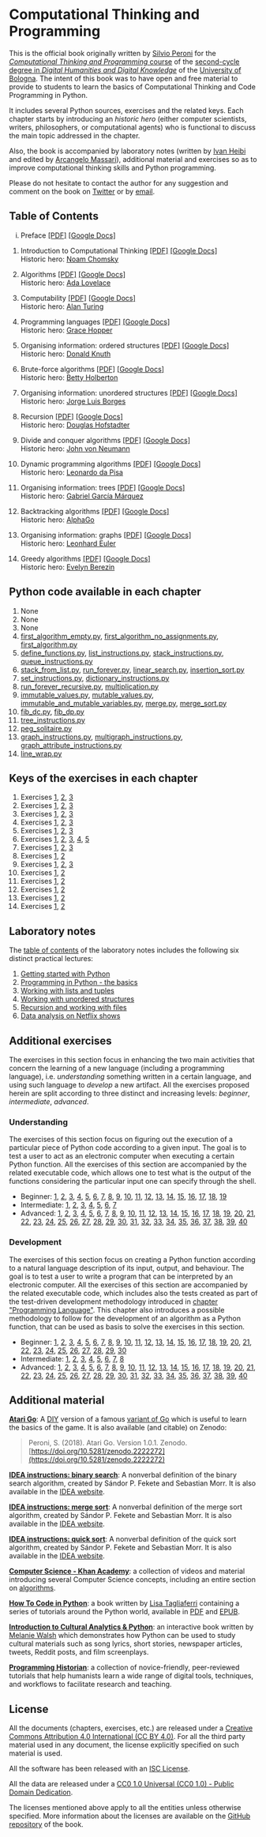 # Computational Thinking and Programming

This is the official book originally written by [Silvio Peroni](https://essepuntato.it) for the [*Computational Thinking and Programming* course](https://www.unibo.it/en/teaching/course-unit-catalogue/course-unit/2022/467045) of the [second-cycle degree in *Digital Humanities and Digital Knowledge*](https://corsi.unibo.it/2cycle/DigitalHumanitiesKnowledge) of the [University of Bologna](https://www.unibo.it/en). The intent of this book was to have open and free material to provide to students to learn the basics of Computational Thinking and Code Programming in Python. 

It includes several Python sources, exercises and the related keys. Each chapter starts by introducing an *historic hero* (either computer scientists, writers, philosophers, or computational agents) who is functional to discuss the main topic addressed in the chapter. 

Also, the book is accompanied by laboratory notes (written by [Ivan Heibi](https://ivanhb.it) and edited by [Arcangelo Massari](https://www.unibo.it/sitoweb/arcangelo.massari)), additional material and exercises so as to improve computational thinking skills and Python programming.

Please do not hesitate to contact the author for any suggestion and comment on the book on [Twitter](https://twitter.com/essepuntato) or by [email](mailto:essepuntato@gmail.com).


## Table of Contents

<ol type="i">
  <li>Preface <a href="book/00.pdf">[PDF]</a> <a href="book/00">[Google Docs]</a></li>
</ol> 

1. Introduction to Computational Thinking [[PDF]](book/01.pdf) [[Google Docs]](book/01)
   <br />Historic hero: [Noam Chomsky](https://en.wikipedia.org/wiki/Noam_Chomsky)

2. Algorithms [[PDF]](book/02.pdf) [[Google Docs]](book/02)
   <br />Historic hero: [Ada Lovelace](https://en.wikipedia.org/wiki/Ada_Lovelace)

3. Computability [[PDF]](book/03.pdf) [[Google Docs]](book/03)
   <br />Historic hero: [Alan Turing](https://en.wikipedia.org/wiki/Alan_Turing)

4. Programming languages [[PDF]](book/04.pdf) [[Google Docs]](book/04)
   <br />Historic hero: [Grace Hopper](https://en.wikipedia.org/wiki/Grace_Hopper)

5. Organising information: ordered structures [[PDF]](book/05.pdf) [[Google Docs]](book/05)
   <br />Historic hero: [Donald Knuth](https://en.wikipedia.org/wiki/Donald_Knuth)

6. Brute-force algorithms [[PDF]](book/06.pdf) [[Google Docs]](book/06)
   <br />Historic hero: [Betty Holberton](https://en.wikipedia.org/wiki/Betty_Holberton)

7. Organising information: unordered structures [[PDF]](book/07.pdf) [[Google Docs]](book/07)
   <br />Historic hero: [Jorge Luis Borges](https://en.wikipedia.org/wiki/Jorge_Luis_Borges)

8. Recursion [[PDF]](book/08.pdf) [[Google Docs]](book/08)
   <br />Historic hero: [Douglas Hofstadter](https://en.wikipedia.org/wiki/Douglas_Hofstadter)

9. Divide and conquer algorithms [[PDF]](book/09.pdf) [[Google Docs]](book/09)
   <br />Historic hero: [John von Neumann](hhttps://en.wikipedia.org/wiki/John_von_Neumann)

10. Dynamic programming algorithms [[PDF]](book/10.pdf) [[Google Docs]](book/10)
   <br />Historic hero: [Leonardo da Pisa](https://en.wikipedia.org/wiki/Fibonacci)

11. Organising information: trees [[PDF]](book/11.pdf) [[Google Docs]](book/11)
   <br />Historic hero: [Gabriel García Márquez](https://en.wikipedia.org/wiki/Gabriel_Garc%C3%ADa_M%C3%A1rquez)
   
12. Backtracking algorithms [[PDF]](book/12.pdf) [[Google Docs]](book/12)
   <br />Historic hero: [AlphaGo](https://en.wikipedia.org/wiki/AlphaGo)

13. Organising information: graphs [[PDF]](book/13.pdf) [[Google Docs]](book/13)
   <br />Historic hero: [Leonhard Euler](hhttps://en.wikipedia.org/wiki/Leonhard_Euler)
   
14. Greedy algorithms [[PDF]](book/14.pdf) [[Google Docs]](book/14)
   <br />Historic hero: [Evelyn Berezin](https://en.wikipedia.org/wiki/Evelyn_Berezin)


## Python code available in each chapter
1. None
2. None
3. None
4. [first_algorithm_empty.py](python/first_algorithm_empty.py), [first_algorithm_no_assignments.py](python/first_algorithm_no_assignments.py), [first_algorithm.py](python/first_algorithm.py)
5. [define_functions.py](python/define_functions.py), [list_instructions.py](python/list_instructions.py), [stack_instructions.py](python/stack_instructions.py), [queue_instructions.py](python/queue_instructions.py)
6. [stack_from_list.py](python/stack_from_list.py), [run_forever.py](python/run_forever.py), [linear_search.py](python/linear_search.py), [insertion_sort.py](python/insertion_sort.py)
7. [set_instructions.py](python/set_instructions.py), [dictionary_instructions.py](python/dictionary_instructions.py)
8. [run_forever_recursive.py](python/run_forever_recursive.py), [multiplication.py](python/multiplication.py)
9. [immutable_values.py](python/immutable_values.py), [mutable_values.py](python/mutable_values.py), [immutable_and_mutable_variables.py](python/immutable_and_mutable_variables.py), [merge.py](python/merge.py), [merge_sort.py](python/merge_sort.py)
10. [fib_dc.py](python/fib_dc.py), [fib_dp.py](python/fib_dp.py)
11. [tree_instructions.py](python/tree_instructions.py)
12. [peg_solitaire.py](python/peg_solitaire.py)
13. [graph_instructions.py](python/graph_instructions.py), [multigraph_instructions.py](python/multigraph_instructions.py), [graph_attribute_instructions.py](python/graph_attribute_instructions.py)
14. [line_wrap.py](python/line_wrap.py)


## Keys of the exercises in each chapter

1. Exercises [1](keys/01/exercise-1), [2](keys/01/exercise-2), [3](keys/01/exercise-3)
2. Exercises [1](keys/02/exercise-1), [2](keys/02/exercise-2), [3](keys/02/exercise-3)
3. Exercises [1](keys/03/exercise-1), [2](keys/03/exercise-2), [3](keys/03/exercise-3)
4. Exercises [1](keys/04/exercise-1), [2](keys/04/exercise-2), [3](keys/04/exercise-3)
5. Exercises [1](keys/05/exercise-1), [2](keys/05/exercise-2), [3](keys/05/exercise-3)
6. Exercises [1](keys/06/exercise-1), [2](keys/06/exercise-2), [3](keys/06/exercise-3), [4](keys/06/exercise-4), [5](keys/06/exercise-5)
7. Exercises [1](keys/07/exercise-1), [2](keys/07/exercise-2), [3](keys/07/exercise-3)
8. Exercises [1](keys/08/exercise-1), [2](keys/08/exercise-2)
9. Exercises [1](keys/09/exercise-1), [2](keys/09/exercise-2), [3](keys/09/exercise-3)
10. Exercises [1](keys/10/exercise-1), [2](keys/10/exercise-2)
11. Exercises [1](keys/11/exercise-1), [2](keys/11/exercise-2)
12. Exercises [1](keys/12/exercise-1), [2](keys/12/exercise-2)
13. Exercises [1](keys/13/exercise-1), [2](keys/13/exercise-2)
14. Exercises [1](keys/14/exercise-1), [2](keys/14/exercise-2)


## Laboratory notes

The [table of contents](laboratory/site/) of the laboratory notes includes the following six distinct practical lectures:

1. [Getting started with Python](laboratory/site/chapter/01/)
2. [Programming in Python - the basics](laboratory/site/chapter/02/)
3. [Working with lists and tuples](laboratory/site/chapter/03/)
4. [Working with unordered structures](laboratory/site/chapter/04/)
5. [Recursion and working with files](laboratory/site/chapter/05/)
6. [Data analysis on Netflix shows](laboratory/site/chapter/06/)


## Additional exercises
The exercises in this section focus in enhancing the two main activities that concern the learning of a new language (including a programming language), i.e. *understanding* something written in a certain language, and using such language to *develop* a new artifact. All the exercises proposed herein are split according to three distinct and increasing levels: *beginner*, *intermediate*, *advanced*.

### Understanding
The exercises of this section focus on figuring out the execution of a particular piece of Python code according to a given input. The goal is to test a user to act as an electronic computer when executing a certain Python function. All the exercises of this section are accompanied by the related executable code, which allows one to test what is the output of the functions considering the particular input one can specify through the shell.

* Beginner: [1](exercises/understanding/beginner/exercise-1), [2](exercises/understanding/beginner/exercise-2), [3](exercises/understanding/beginner/exercise-3), [4](exercises/understanding/beginner/exercise-4), [5](exercises/understanding/beginner/exercise-5), [6](exercises/understanding/beginner/exercise-6), [7](exercises/understanding/beginner/exercise-7), [8](exercises/understanding/beginner/exercise-8), [9](exercises/understanding/beginner/exercise-9), [10](exercises/understanding/beginner/exercise-10), [11](exercises/understanding/beginner/exercise-11), [12](exercises/understanding/beginner/exercise-12), [13](exercises/understanding/beginner/exercise-13), [14](exercises/understanding/beginner/exercise-14), [15](exercises/understanding/beginner/exercise-15), [16](exercises/understanding/beginner/exercise-16), [17](exercises/understanding/beginner/exercise-17), [18](exercises/understanding/beginner/exercise-18), [19](exercises/understanding/beginner/exercise-19)
* Intermediate: [1](exercises/understanding/intermediate/exercise-1), [2](exercises/understanding/intermediate/exercise-2), [3](exercises/understanding/intermediate/exercise-3), [4](exercises/understanding/intermediate/exercise-4), [5](exercises/understanding/intermediate/exercise-5), [6](exercises/understanding/intermediate/exercise-6), [7](exercises/understanding/intermediate/exercise-7)
* Advanced: [1](exercises/understanding/advanced/exercise-1), [2](exercises/understanding/advanced/exercise-2), [3](exercises/understanding/advanced/exercise-3), [4](exercises/understanding/advanced/exercise-4), [5](exercises/understanding/advanced/exercise-5), [6](exercises/understanding/advanced/exercise-6), [7](exercises/understanding/advanced/exercise-7), [8](exercises/understanding/advanced/exercise-8), [9](exercises/understanding/advanced/exercise-9), [10](exercises/understanding/advanced/exercise-10), [11](exercises/understanding/advanced/exercise-11), [12](exercises/understanding/advanced/exercise-12), [13](exercises/understanding/advanced/exercise-13), [14](exercises/understanding/advanced/exercise-14), [15](exercises/understanding/advanced/exercise-15), [16](exercises/understanding/advanced/exercise-16), [17](exercises/understanding/advanced/exercise-17), [18](exercises/understanding/advanced/exercise-18), [19](exercises/understanding/advanced/exercise-19), [20](exercises/understanding/advanced/exercise-20), [21](exercises/understanding/advanced/exercise-21), [22](exercises/understanding/advanced/exercise-22), [23](exercises/understanding/advanced/exercise-23), [24](exercises/understanding/advanced/exercise-24), [25](exercises/understanding/advanced/exercise-25), [26](exercises/understanding/advanced/exercise-26), [27](exercises/understanding/advanced/exercise-27), [28](exercises/understanding/advanced/exercise-28), [29](exercises/understanding/advanced/exercise-29), [30](exercises/understanding/advanced/exercise-30), [31](exercises/understanding/advanced/exercise-31), [32](exercises/understanding/advanced/exercise-32), [33](exercises/understanding/advanced/exercise-33), [34](exercises/understanding/advanced/exercise-34), [35](exercises/understanding/advanced/exercise-35), [36](exercises/understanding/advanced/exercise-36), [37](exercises/understanding/advanced/exercise-37), [38](exercises/understanding/advanced/exercise-38), [39](exercises/understanding/advanced/exercise-39), [40](exercises/understanding/advanced/exercise-40)

### Development
The exercises of this section focus on creating a Python function according to a natural language description of its input, output, and behaviour. The goal is to test a user to write a program that can be interpreted by an electronic computer. All the exercises of this section are accompanied by the related executable code, which includes also the tests created as part of the test-driven development methodology introduced in [chapter "Programming Language"](book/04.pdf). This chapter also introduces a possible methodology to follow for the development of an algorithm as a Python function, that can be used as basis to solve the exercises in this section. 

* Beginner: [1](exercises/development/beginner/exercise-1), [2](exercises/development/beginner/exercise-2), [3](exercises/development/beginner/exercise-3), [4](exercises/development/beginner/exercise-4), [5](exercises/development/beginner/exercise-5), [6](exercises/development/beginner/exercise-6), [7](exercises/development/beginner/exercise-7), [8](exercises/development/beginner/exercise-8), [9](exercises/development/beginner/exercise-9), [10](exercises/development/beginner/exercise-10), [11](exercises/development/beginner/exercise-11), [12](exercises/development/beginner/exercise-12), [13](exercises/development/beginner/exercise-13), [14](exercises/development/beginner/exercise-14), [15](exercises/development/beginner/exercise-15), [16](exercises/development/beginner/exercise-16), [17](exercises/development/beginner/exercise-17), [18](exercises/development/beginner/exercise-18), [19](exercises/development/beginner/exercise-19), [20](exercises/development/beginner/exercise-20), [21](exercises/development/beginner/exercise-21), [22](exercises/development/beginner/exercise-22), [23](exercises/development/beginner/exercise-23), [24](exercises/development/beginner/exercise-24), [25](exercises/development/beginner/exercise-25), [26](exercises/development/beginner/exercise-26), [27](exercises/development/beginner/exercise-27), [28](exercises/development/beginner/exercise-28), [29](exercises/development/beginner/exercise-29), [30](exercises/development/beginner/exercise-30)
* Intermediate: [1](exercises/development/intermediate/exercise-1), [2](exercises/development/intermediate/exercise-2), [3](exercises/development/intermediate/exercise-3), [4](exercises/development/intermediate/exercise-4), [5](exercises/development/intermediate/exercise-5), [6](exercises/development/intermediate/exercise-6), [7](exercises/development/intermediate/exercise-7), [8](exercises/development/intermediate/exercise-8)
* Advanced: [1](exercises/development/advanced/exercise-1), [2](exercises/development/advanced/exercise-2), [3](exercises/development/advanced/exercise-3), [4](exercises/development/advanced/exercise-4), [5](exercises/development/advanced/exercise-5), [6](exercises/development/advanced/exercise-6), [7](exercises/development/advanced/exercise-7), [8](exercises/development/advanced/exercise-8), [9](exercises/development/advanced/exercise-9), [10](exercises/development/advanced/exercise-10), [11](exercises/development/advanced/exercise-11), [12](exercises/development/advanced/exercise-12), [13](exercises/development/advanced/exercise-13), [14](exercises/development/advanced/exercise-14), [15](exercises/development/advanced/exercise-15), [16](exercises/development/advanced/exercise-16), [17](exercises/development/advanced/exercise-17), [18](exercises/development/advanced/exercise-18), [19](exercises/development/advanced/exercise-19), [20](exercises/development/advanced/exercise-20), [21](exercises/development/advanced/exercise-21), [22](exercises/development/advanced/exercise-22), [23](exercises/development/advanced/exercise-23), [24](exercises/development/advanced/exercise-24), [25](exercises/development/advanced/exercise-25), [26](exercises/development/advanced/exercise-26), [27](exercises/development/advanced/exercise-27), [28](exercises/development/advanced/exercise-28), [29](exercises/development/advanced/exercise-29), [30](exercises/development/advanced/exercise-30), [31](exercises/development/advanced/exercise-31), [32](exercises/development/advanced/exercise-32), [33](exercises/development/advanced/exercise-33), [34](exercises/development/advanced/exercise-34), [35](exercises/development/advanced/exercise-35), [36](exercises/development/advanced/exercise-36), [37](exercises/development/advanced/exercise-37), [38](exercises/development/advanced/exercise-38), [39](exercises/development/advanced/exercise-39), [40](exercises/development/advanced/exercise-40)


## Additional material

[**Atari Go**](material/atari-go.pdf): A [DIY](https://en.wikipedia.org/wiki/Do_it_yourself) version of a famous [variant of Go](https://senseis.xmp.net/?AtariGo) which is useful to learn the basics of the game. It is also available (and citable) on Zenodo: 

> Peroni, S. (2018). Atari Go. Version 1.0.1. Zenodo. [https://doi.org/10.5281/zenodo.2222272](https://doi.org/10.5281/zenodo.2222272)

[**IDEA instructions: binary search**](material/binary-search.pdf): A nonverbal definition of the binary search algorithm, created by Sándor P. Fekete and Sebastian Morr. It is also available in the [IDEA website](https://idea-instructions.com/binary-search/).

[**IDEA instructions: merge sort**](material/merge-sort.pdf): A nonverbal definition of the merge sort algorithm, created by Sándor P. Fekete and Sebastian Morr. It is also available in the [IDEA website](https://idea-instructions.com/merge-sort/).

[**IDEA instructions: quick sort**](material/quick-sort.pdf): A nonverbal definition of the quick sort algorithm, created by Sándor P. Fekete and Sebastian Morr. It is also available in the [IDEA website](https://idea-instructions.com/quick-sort/).

[**Computer Science - Khan Academy**](https://www.khanacademy.org/computing/computer-science): a collection of videos and material introducing several Computer Science concepts, including an entire section on [algorithms](https://www.khanacademy.org/computing/computer-science/algorithms).

[**How To Code in Python**](https://www.digitalocean.com/community/books/digitalocean-ebook-how-to-code-in-python): a book written by [Lisa Tagliaferri](https://twitter.com/lisaironcutter) containing a series of tutorials around the Python world, available in [PDF](https://assets.digitalocean.com/books/python/how-to-code-in-python.pdf) and [EPUB](https://do.co/python-book-epub). 

[**Introduction to Cultural Analytics & Python**](https://melaniewalsh.github.io/Intro-Cultural-Analytics/welcome.html): an interactive book written by [Melanie Walsh](https://twitter.com/mellymeldubs) which demonstrates how Python can be used to study cultural materials such as song lyrics, short stories, newspaper articles, tweets, Reddit posts, and film screenplays.

[**Programming Historian**](https://programminghistorian.org/): a collection of novice-friendly, peer-reviewed tutorials that help humanists learn a wide range of digital tools, techniques, and workflows to facilitate research and teaching.


## License

All the documents (chapters, exercises, etc.) are released under a [Creative Commons Attribution 4.0 International (CC BY 4.0)](https://creativecommons.org/licenses/by/4.0/legalcode). For all the third party material used in any document, the license explicitly specified on such material is used. 

All the software has been released with an [ISC License](https://opensource.org/licenses/isc). 

All the data are released under a [CC0 1.0 Universal (CC0 1.0) - Public Domain Dedication](https://creativecommons.org/publicdomain/zero/1.0/legalcode).

The licenses mentioned above apply to all the entities unless otherwise specified. More information about the licenses are available on the [GitHub repository](https://github.com/comp-think/comp-think.github.io/blob/master/LICENSE.md) of the book.

